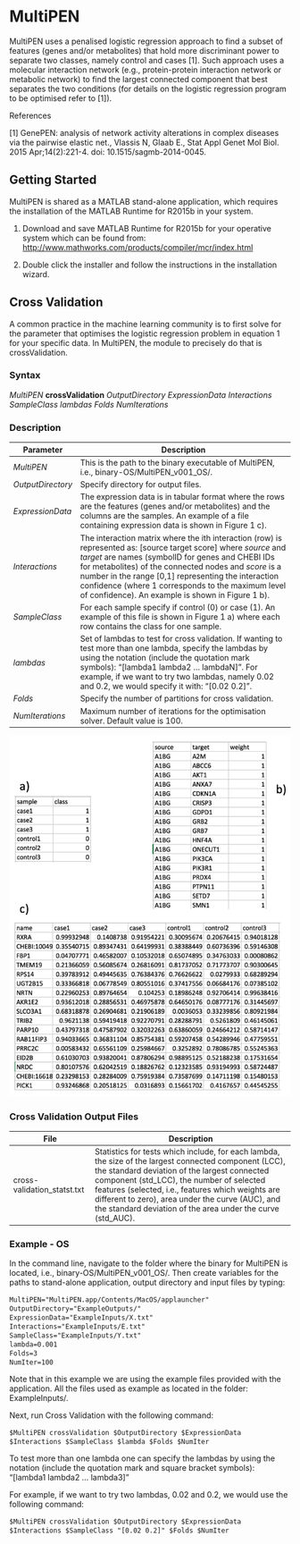 # MultiPEN

MultiPEN uses a penalised logistic regression approach to find a subset of features (genes and/or metabolites) that hold more discriminant power to separate two classes, namely control and cases [1]. Such approach uses a molecular interaction network (e.g., protein-protein interaction network or metabolic network) to find the largest connected component that best separates the two conditions (for details on the logistic regression program to be optimised refer to [1]).

References

[1] GenePEN: analysis of network activity alterations in complex diseases via the pairwise elastic net., Vlassis N, Glaab E., Stat Appl Genet Mol Biol. 2015 Apr;14(2):221-4. doi: 10.1515/sagmb-2014-0045.


## Getting Started

MultiPEN is shared as a MATLAB stand-alone application, which requires the installation of the MATLAB Runtime for R2015b in your system. 

1.	Download and save MATLAB Runtime for R2015b for your operative system which can be found from:
http://www.mathworks.com/products/compiler/mcr/index.html 

2.	Double click the installer and follow the instructions in the installation wizard.




## Cross Validation

A common practice in the machine learning community is to first solve for the  parameter that optimises the logistic regression problem in equation 1 for your specific data. In MultiPEN, the module to precisely do that is crossValidation. 

### Syntax

*MultiPEN*  **crossValidation** *OutputDirectory ExpressionData Interactions SampleClass lambdas Folds NumIterations*


### Description


Parameter | Description
----------|-------------
*MultiPEN* | This is the path to the binary executable of MultiPEN, i.e., binary-OS/MultiPEN_v001_OS/.
*OutputDirectory* | Specify directory for output files.
*ExpressionData* |  The expression data is in tabular format where the rows are the features (genes and/or metabolites) and the columns are the samples. An example of a file containing expression data is shown in Figure 1 c).
*Interactions* |  The interaction matrix where the ith interaction (row) is represented as: [source target score] where *source* and *target* are names (symbolID for genes and CHEBI IDs for metabolites) of the connected nodes and *score* is a number in the range [0,1] representing the interaction confidence (where 1 corresponds to the maximum level of confidence). An example is shown in Figure 1 b).
*SampleClass* | For each sample specify if control (0) or case (1). An example of this file is shown in Figure 1 a) where each row contains the class for one sample. 
*lambdas* | Set of lambdas to test for cross validation. If wanting to test more than one lambda, specify the lambdas by using the notation (include the quotation mark symbols): “[lambda1 lambda2 … lambdaN]”. For example, if we want to try two lambdas, namely 0.02 and 0.2, we would specify it with: “[0.02 0.2]”.
*Folds* | Specify the number of partitions for cross validation.
*NumIterations* | Maximum number of iterations for the optimisation solver. Default value is 100.


![example inputs](images/input-example-files.png)


### Cross Validation Output Files

File | Description
-----|------------
cross-validation_statst.txt | Statistics for tests which include, for each lambda, the size of the largest connected component (LCC), the standard deviation of the largest connected component (std_LCC), the number of selected features (selected, i.e., features which weights are different to zero), area under the curve (AUC), and the standard deviation of the area under the curve (std_AUC).



### Example - OS

In the command line, navigate to the folder where the binary for MultiPEN is located, i.e., binary-OS/MultiPEN_v001_OS/. Then create variables for the paths to stand-alone application, output directory and input files by typing:

```
MultiPEN="MultiPEN.app/Contents/MacOS/applauncher"
OutputDirectory="ExampleOutputs/"
ExpressionData="ExampleInputs/X.txt"
Interactions="ExampleInputs/E.txt"
SampleClass="ExampleInputs/Y.txt"
lambda=0.001
Folds=3
NumIter=100
```

Note that in this example we are using the example files provided with the application. All the files used as example as located in the folder: ExampleInputs/.

Next, run Cross Validation with the following command:

```
$MultiPEN crossValidation $OutputDirectory $ExpressionData $Interactions $SampleClass $lambda $Folds $NumIter
```

To test more than one lambda one can specify the lambdas by using the notation (include the quotation mark and square bracket symbols): 
“[lambda1 lambda2 … lambda3]”

For example, if we want to try two lambdas, 0.02 and 0.2, we would use the following command:

```
$MultiPEN crossValidation $OutputDirectory $ExpressionData $Interactions $SampleClass "[0.02 0.2]" $Folds $NumIter
```
